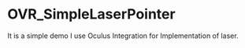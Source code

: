 # OVR_SimpleLaserPointer
It is a simple demo I use Oculus Integration for  Implementation of laser.
